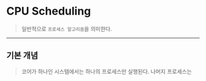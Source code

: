 # CPU Scheduling
>  일반적으로 `프로세스 알고리즘`을 의미한다.
---
## 기본 개념
> 코어가 하나인 시스템에서는 하나의 프로세스만 실행된다. 나머지 프로세스는 